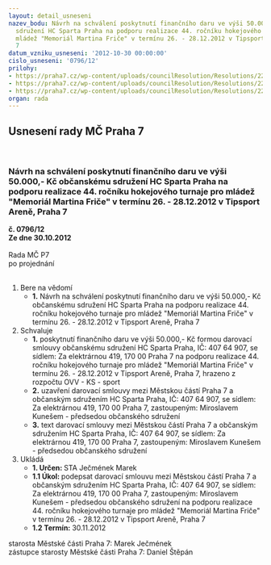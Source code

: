 ```yaml
---
layout: detail_usneseni
nazev_bodu: Návrh na schválení poskytnutí finančního daru ve výši 50.000,- Kč občanskému
  sdružení HC Sparta Praha na podporu realizace 44. ročníku hokejového turnaje pro
  mládež "Memoriál Martina Friče" v termínu 26. - 28.12.2012 v Tipsport Areně, Praha
  7
datum_vzniku_usneseni: '2012-10-30 00:00:00'
cislo_usneseni: '0796/12'
prilohy:
- https://praha7.cz/wp-content/uploads/councilResolution/Resolutions/22394/55-12-zadost_hc_sparta_praha_o_s.pdf
- https://praha7.cz/wp-content/uploads/councilResolution/Resolutions/22394/55-12-zapis_z_8_jednani_sk_10_10_2012.doc
- https://praha7.cz/wp-content/uploads/councilResolution/Resolutions/22394/55-12-s40_hc_sparta_praha_o_s_fric.doc
organ: rada
---
```

<div id="ucUsn_pList" class="usn">
	<span><h2>Usnesení rady MČ Praha 7 </h2>
<br></span><div class="standBody">
<span><h3>Návrh na schválení poskytnutí finančního daru ve výši 50.000,- Kč občanskému sdružení HC Sparta Praha na podporu realizace 44. ročníku hokejového turnaje pro mládež "Memoriál Martina Friče" v termínu 26. - 28.12.2012 v Tipsport Areně, Praha 7</h3></span><div class="center">
		<strong>č. 0796/12</strong><br>
	</div>
<div class="center">
		<strong>Ze dne 30.10.2012</strong><br><br>
	</div>Rada MČ P7<br> po projednání<br><br><ol>
<li>Bere na vědomí<ul><li>
<strong>1.</strong> Návrh na schválení poskytnutí finančního daru ve výši 50.000,- Kč občanskému sdružení HC Sparta Praha na podporu realizace 44. ročníku hokejového turnaje pro mládež "Memoriál Martina Friče" v termínu 26. - 28.12.2012 v Tipsport Areně, Praha 7</li></ul>
</li>
<li>Schvaluje<ul>
<li>
<strong>1.</strong> poskytnutí finančního daru ve výši 50.000,- Kč formou darovací smlouvy občanskému sdružení HC Sparta Praha, IČ: 407 64 907, se sídlem: Za elektrárnou 419, 170 00 Praha 7 na podporu realizace 44. ročníku hokejového turnaje pro mládež "Memoriál Martina Friče" v termínu 26. - 28.12.2012 v Tipsport Areně, Praha 7, hrazeno z rozpočtu OVV - KS - sport</li>
<li>
<strong>2.</strong> uzavření darovací smlouvy mezi Městskou částí Praha 7 a občanským sdružením HC Sparta Praha, IČ: 407 64 907, se sídlem: Za elektrárnou 419, 170 00 Praha 7, zastoupeným: Miroslavem Kunešem - předsedou občanského sdružení</li>
<li>
<strong>3.</strong> text darovací smlouvy mezi Městskou částí Praha 7 a občanským sdružením HC Sparta Praha, IČ: 407 64 907, se sídlem: Za elektrárnou 419, 170 00 Praha 7, zastoupeným: Miroslavem Kunešem - předsedou občanského sdružení       </li>
</ul>
</li>
<li>Ukládá<ul>
<li>
<strong>1. Určen: </strong>STA Ječmének Marek</li>
<li>
<strong>1.1 Úkol: </strong>podepsat darovací smlouvu mezi Městskou částí Praha 7 a občanským sdružením HC Sparta Praha, IČ: 407 64 907, se sídlem: Za elektrárnou 419, 170 00 Praha 7, zastoupeným: Miroslavem Kunešem - předsedou občanského sdružení na podporu realizace 44. ročníku hokejového turnaje pro mládež "Memoriál Martina Friče" v termínu 26. - 28.12.2012 v Tipsport Areně, Praha 7</li>
<li>
<strong>1.2 Termín: </strong>30.11.2012</li>
</ul>
</li>
</ol>starosta Městské části Praha 7: Marek Ječmének<br>zástupce starosty Městské části Praha 7: Daniel Štěpán 
</div>
</div>